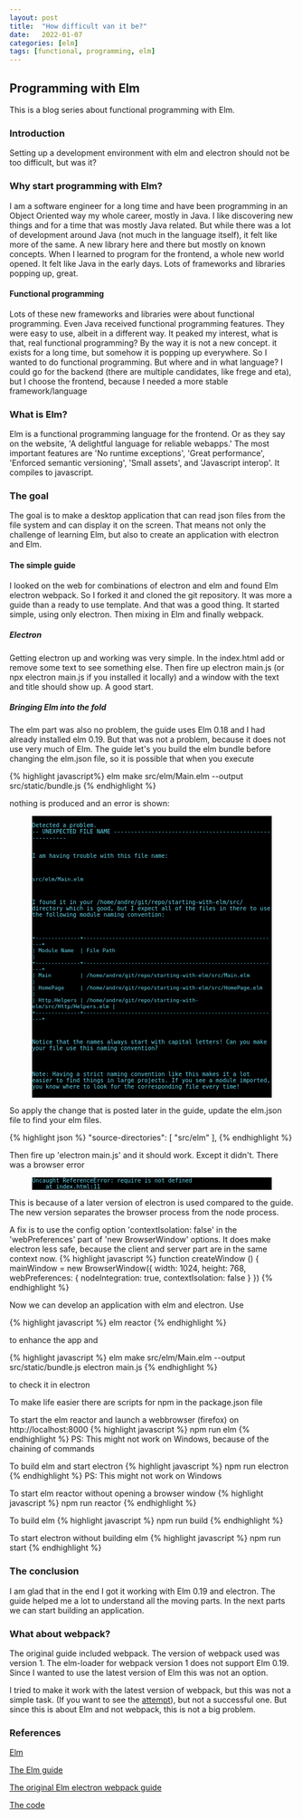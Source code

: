 ```yaml
---
layout: post
title:  "How difficult van it be?"
date:   2022-01-07
categories: [elm]
tags: [functional, programming, elm]
---
```


## Programming with Elm
This is a blog series about functional programming with Elm.

### Introduction
Setting up a development environment with elm and electron should not be too difficult, but was it?

### Why start programming with Elm?
I am a software engineer for a long time and have been programming in an Object Oriented way my whole career, mostly in Java. I like discovering new things and for a time that was mostly Java related. But while there was a lot of development around Java (not much in the language itself), it felt like more of the same. A new library here and there but mostly on known concepts. When I learned to program for the frontend, a whole new world opened. It felt like Java in the early days. Lots of frameworks and libraries popping up, great. 

#### Functional programming
Lots of these new frameworks and libraries were about functional programming. Even Java received functional programming features. They were easy to use, albeit in a different way. It peaked my interest, what is that, real functional programming? By the way it is not a new concept. it exists for a long time, but somehow it is popping up everywhere. So I wanted to do functional programming. But where and in what language? I could go for the backend (there are multiple candidates, like frege and eta), but I choose the frontend, because I needed a more stable framework/language

### What is Elm?
Elm is a functional programming language for the frontend. Or as they say on the website, 'A delightful language for reliable webapps.' The most important features are 'No runtime exceptions', 'Great performance', 'Enforced semantic versioning', 'Small assets', and 'Javascript interop'. It compiles to javascript. 

### The goal
The goal is to make a desktop application that can read json files from the file system and can display it on the screen. That means not only the challenge of learning Elm, but also to create an application with electron and Elm.

#### The simple guide
I looked on the web for combinations of electron and elm and found Elm electron webpack. So I forked it and cloned the git repository. It was more a guide than a ready to use template. And that was a good thing. It started simple, using only electron. Then mixing in Elm and finally webpack. 

##### Electron
Getting electron up and working was very simple. In the index.html add or remove some text to see something else. Then fire up electron main.js (or npx electron main.js if you installed it locally) and a window with the text and title should show up. A good start.

##### Bringing Elm into the fold
The elm part was also no problem, the guide uses Elm 0.18 and I had already installed elm 0.19. But that was not a problem, because it does not use very much of Elm. The guide let's you build the elm bundle before changing the elm.json file, so it is possible that when you execute 

{% highlight javascript%}
elm make src/elm/Main.elm --output src/static/bundle.js
{% endhighlight %}

nothing is produced and an error is shown:

<figure><pre style="background-color: black;"><code style="background-color: black;color: #66d9ef;border: none;font-size: x-small">
Detected a problem.
-- UNEXPECTED FILE NAME --------------------------------------------------------

I am having trouble with this file name:

    src/elm/Main.elm

I found it in your /home/andre/git/repo/starting-with-elm/src/ directory which
is good, but I expect all of the files in there to use the following module
naming convention:

    +--------------+-------------------------------------------------------------+
    | Module Name  | File Path                                                   |
    +--------------+-------------------------------------------------------------+
    | Main         | /home/andre/git/repo/starting-with-elm/src/Main.elm         |
    | HomePage     | /home/andre/git/repo/starting-with-elm/src/HomePage.elm     |
    | Http.Helpers | /home/andre/git/repo/starting-with-elm/src/Http/Helpers.elm |
    +--------------+-------------------------------------------------------------+

Notice that the names always start with capital letters! Can you make your file
use this naming convention?

Note: Having a strict naming convention like this makes it a lot easier to find
things in large projects. If you see a module imported, you know where to look
for the corresponding file every time!
</code></pre></figure>

So apply the change that is posted later in the guide, update the elm.json file to find your elm files. 

{% highlight json %}
"source-directories": [
    "src/elm"
],
{% endhighlight %}

Then fire up 'electron main.js' and it should work. Except it didn't. There was a browser error
<figure><pre style="background-color: black;"><code style="background-color: black;color: #66d9ef;border: none;font-size: x-small">Uncaught ReferenceError: require is not defined
    at index.html:11
</code></pre></figure>
This is because of a later version of electron is used compared to the guide. The new version separates the browser process from the node process.

A fix is to use the config option 'contextIsolation: false' in the 'webPreferences' part of 'new BrowserWindow' options.
It does make electron less safe, because the client and server part are in the same context now.
{% highlight javascript %}
function createWindow () {
  mainWindow = new BrowserWindow({
    width: 1024,
    height: 768,
    webPreferences: {
        nodeIntegration: true, 
        contextIsolation: false
    }
  })
{% endhighlight %}

Now we can develop an application with elm and electron.
Use 

{% highlight javascript %}
elm reactor
{% endhighlight %}

to enhance the app and 

{% highlight javascript %}
elm make src/elm/Main.elm --output src/static/bundle.js
electron main.js
{% endhighlight %}

to check it in electron

To make life easier there are scripts for npm in the package.json file

To start the elm reactor and launch a webbrowser (firefox) on http://localhost:8000
{% highlight javascript %}
npm run elm
{% endhighlight %}
PS: This might not work on Windows, because of the chaining of commands

To build elm and start electron
{% highlight javascript %}
npm run electron
{% endhighlight %}
PS: This might not work on Windows

To start elm reactor without opening a browser window
{% highlight javascript %}
npm run reactor
{% endhighlight %}

To build elm
{% highlight javascript %}
npm run build
{% endhighlight %}

To start electron without building elm
{% highlight javascript %}
npm run start
{% endhighlight %}


### The conclusion
I am glad that in the end I got it working with Elm 0.19 and electron. The guide helped me a lot to understand all the moving parts. In the next parts we can start building an application. 

### What about webpack?
The original guide included webpack. The version of webpack used was version 1. The elm-loader for webpack version 1 does not support Elm 0.19. Since I wanted to use the latest version of Elm this was not an option.

I tried to make it work with the latest version of webpack, but this was not a simple task.
(If you want to see the [attempt](https://tikal86.github.io/elm/failed-webpack-configuration)), but not a successful one.
But since this is about Elm and not webpack, this is not a big problem.

### References

[Elm](https://elm-lang.org/)

[The Elm guide](https://guide.elm-lang.org/)

[The original Elm electron webpack guide](https://github.com/johnomarkid/elm-electron-webpack)

[The code](https://github.com/tikal86/starting-with-elm.git)
